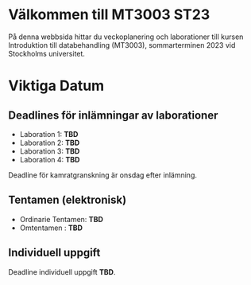 # Välkommen till MT3003 ST23

På denna webbsida hittar du veckoplanering och laborationer till kursen Introduktion till databehandling (MT3003), sommarterminen 2023 vid Stockholms universitet.

# Viktiga Datum
## Deadlines för inlämningar av laborationer
  - Laboration 1: **TBD**
  - Laboration 2: **TBD**
  - Laboration 3: **TBD**
  - Laboration 4: **TBD**

Deadline för kamratgranskning är onsdag efter inlämning.

## Tentamen (elektronisk)
  - Ordinarie Tentamen: **TBD**
  - Omtentamen : **TBD**

## Individuell uppgift
Deadline individuell uppgift **TBD**.

